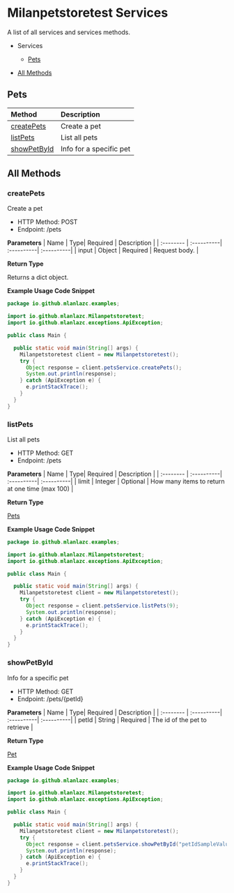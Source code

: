 # Milanpetstoretest Services

A list of all services and services methods.

- Services

  - [Pets](#pets)

- [All Methods](#all-methods)

## Pets

| Method                      | Description             |
| :-------------------------- | :---------------------- |
| [createPets](#createpets)   | Create a pet            |
| [listPets](#listpets)       | List all pets           |
| [showPetById](#showpetbyid) | Info for a specific pet |

## All Methods

### **createPets**

Create a pet

- HTTP Method: POST
- Endpoint: /pets

**Parameters**
| Name | Type| Required | Description |
| :-------- | :----------| :----------| :----------|
| input | Object | Required | Request body. |

**Return Type**

Returns a dict object.

**Example Usage Code Snippet**

```Java
package io.github.mlanlazc.examples;

import io.github.mlanlazc.Milanpetstoretest;
import io.github.mlanlazc.exceptions.ApiException;

public class Main {

  public static void main(String[] args) {
    Milanpetstoretest client = new Milanpetstoretest();
    try {
      Object response = client.petsService.createPets();
      System.out.println(response);
    } catch (ApiException e) {
      e.printStackTrace();
    }
  }
}

```

### **listPets**

List all pets

- HTTP Method: GET
- Endpoint: /pets

**Parameters**
| Name | Type| Required | Description |
| :-------- | :----------| :----------| :----------|
| limit | Integer | Optional | How many items to return at one time (max 100) |

**Return Type**

[Pets](/src/main/java/io/milanpetstoretest/models/README.md#pets)

**Example Usage Code Snippet**

```Java
package io.github.mlanlazc.examples;

import io.github.mlanlazc.Milanpetstoretest;
import io.github.mlanlazc.exceptions.ApiException;

public class Main {

  public static void main(String[] args) {
    Milanpetstoretest client = new Milanpetstoretest();
    try {
      Object response = client.petsService.listPets(9);
      System.out.println(response);
    } catch (ApiException e) {
      e.printStackTrace();
    }
  }
}

```

### **showPetById**

Info for a specific pet

- HTTP Method: GET
- Endpoint: /pets/{petId}

**Parameters**
| Name | Type| Required | Description |
| :-------- | :----------| :----------| :----------|
| petId | String | Required | The id of the pet to retrieve |

**Return Type**

[Pet](/src/main/java/io/milanpetstoretest/models/README.md#pet)

**Example Usage Code Snippet**

```Java
package io.github.mlanlazc.examples;

import io.github.mlanlazc.Milanpetstoretest;
import io.github.mlanlazc.exceptions.ApiException;

public class Main {

  public static void main(String[] args) {
    Milanpetstoretest client = new Milanpetstoretest();
    try {
      Object response = client.petsService.showPetById("petIdSampleValue");
      System.out.println(response);
    } catch (ApiException e) {
      e.printStackTrace();
    }
  }
}

```
